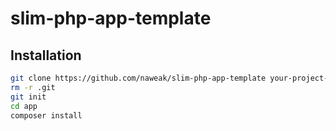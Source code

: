 # slim-php-app-template

## Installation

```bash
git clone https://github.com/naweak/slim-php-app-template your-project-name
rm -r .git
git init
cd app
composer install
```
